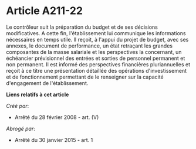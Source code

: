 # Article A211-22

Le contrôleur suit la préparation du budget et de ses décisions modificatives. A cette fin, l'établissement lui communique
les informations nécessaires en temps utile. Il reçoit, à l'appui du projet de budget, avec ses annexes, le document de
performance, un état retraçant les grandes composantes de la masse salariale et les perspectives la concernant, un échéancier
prévisionnel des entrées et sorties de personnel permanent et non permanent. Il est informé des perspectives financières
pluriannuelles et reçoit à ce titre une présentation détaillée des opérations d'investissement et de fonctionnement
permettant de le renseigner sur la capacité d'engagement de l'établissement.

**Liens relatifs à cet article**

_Créé par_:

  - Arrêté du 28 février 2008 - art. (V)

_Abrogé par_:

  - Arrêté du 30 janvier 2015 - art. 1
